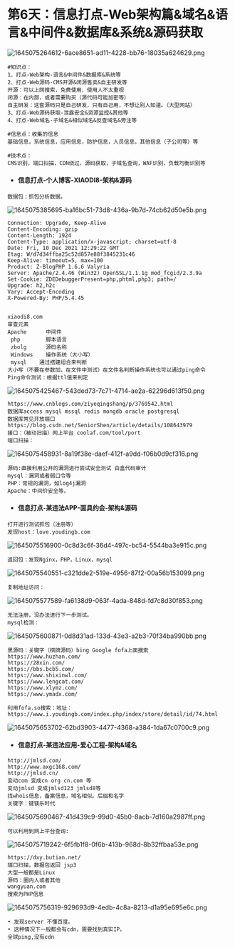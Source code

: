 # 第6天：信息打点-Web架构篇&amp;域名&amp;语言&amp;中间件&amp;数据库&amp;系统&amp;源码获取

![1645075264612-6ace8651-ad11-4228-bb76-18035a624629.png](https://img2023.cnblogs.com/blog/2504969/202309/2504969-20230910132222917-194814977.png)

```plain
#知识点：
1、打点-Web架构-语言&中间件&数据库&系统等
2、打点-Web源码-CMS开源&闭源售卖&自主研发等
开源：可以上网搜索，免费使用，使用人不太重视
闭源：在内部，或者需要购买（源代码可能加密等）
自主研发：这套源码只是自己研发，只有自己用，不想让别人知道。（大型网站）
3、打点-Web源码获取-泄露安全&资源监控&其他等
4、打点-Web域名-子域名&相似域名&反查域名&旁注等

#信息点：收集的信息
基础信息，系统信息，应用信息，防护信息，人员信息，其他信息（子公司等）等

#技术点：
CMS识别，端口扫描，CDN绕过，源码获取，子域名查询，WAF识别，负载均衡识别等
```

- #### 信息打点-个人博客-XIAODI8-架构&源码

```plain
数据包：抓包分析数据。
```

![1645075385695-ba16bc51-73d8-436a-9b7d-74cb62d50e5b.png](https://img2023.cnblogs.com/blog/2504969/202309/2504969-20230910132249622-1393280984.png)

```plain
Connection: Upgrade, Keep-Alive
Content-Encoding: gzip
Content-Length: 1924
Content-Type: application/x-javascript; charset=utf-8
Date: Fri, 10 Dec 2021 12:29:22 GMT
Etag: W/d7d34ffba25c52d857e88f3845231c46
Keep-Alive: timeout=5, max=100
Product: Z-BlogPHP 1.6.6 Valyria
Server: Apache/2.4.46 (Win32) OpenSSL/1.1.1g mod_fcgid/2.3.9a
Set-Cookie: ZDEDebuggerPresent=php,phtml,php3; path=/
Upgrade: h2,h2c
Vary: Accept-Encoding
X-Powered-By: PHP/5.4.45


xiaodi8.com 
审查元素 
Apache      中间件
 php        脚本语言
 zbolg      源码名称
 Windows    操作系统（大小写）
 mysql    通过搭建组合来判断
大小写（不要在参数加，在文件中测试）在文件名判断操作系统也可以通过ping命令
Ping命令测试：根据ttl值来判定
```

![1645075425467-543ded73-7c71-4714-ae2a-62296d613f50.png](https://img2023.cnblogs.com/blog/2504969/202309/2504969-20230910132318258-554736704.png)

```plain
https://www.cnblogs.com/ziyeqingshang/p/3769542.html
数据库access mysql mssql redis mongdb oracle postgresql
数据库常见开放端口https://blog.csdn.net/SeniorShen/article/details/108643979
接口：（被动扫描）网上平台 coolaf.com/tool/port
端口扫描：
```

![1645075458931-8a19f38e-daef-412f-a9dd-f06b0d9cf316.png](https://img2023.cnblogs.com/blog/2504969/202309/2504969-20230910132332067-690868848.png)

```plain
源码:直接利用公开的漏洞进行尝试安全测试 白盒代码审计
mysql：漏洞或者弱口令等
PHP：常规的漏洞，如log4j漏洞
Apache：中间价安全等。
```

- #### 信息打点-某违法APP-面具约会-架构&源码

```plain
打开进行测试抓包（注册等）
发现host：love.youdingb.com
```

![1645075516900-0c8d3c6f-36d4-497c-bc54-5544ba3e915c.png](https://img2023.cnblogs.com/blog/2504969/202309/2504969-20230910132442316-1004775200.png)

```plain
返回包：发现Nginx，PHP，Linux，mysql
```

![1645075540551-c321dde2-519e-4956-87f2-00a56b153099.png](https://img2023.cnblogs.com/blog/2504969/202309/2504969-20230910132455844-1790205180.png)

```plain
复制地址访问：
```

![1645075577589-fa6138d9-063f-4ada-848d-fd7c8d30f853.png](https://img2023.cnblogs.com/blog/2504969/202309/2504969-20230910132510518-1961832535.png)

```plain
无法注册，没办法进行下一步测试。
mysql检测：
```

![1645075600871-0d8d31ad-133d-43e3-a2b3-70f34ba990bb.png](https://img2023.cnblogs.com/blog/2504969/202309/2504969-20230910132524884-468032874.png)

```plain
黑源码：关键字（棋牌源码）bing Google fofa上面搜索
https://www.huzhan.com/
https://28xin.com/
https://bbs.bcb5.com/
https://www.shixinwl.com/
https://www.lengcat.com/
https://www.xlymz.com/
https://www.ymadx.com/

利用fofa.so搜索：地址：https://www.i.youdingb.com/index.php/index/store/detail/id/74.html
```

![1645075653702-62bd3903-4477-4368-a384-1da67c0700c9.png](https://img2023.cnblogs.com/blog/2504969/202309/2504969-20230910132549807-2090077323.png)

- #### 信息打点-某违法应用-爱心工程-架构&域名

```plain
http://jmlsd.com/
http://www.axgc168.com/
http://jmlsd.cn/
变动com 变成cn org cn.com 等
变动jmlsd 变成jmlsd123 jmlsd8等
找whois信息，备案信息，域名相似。后缀和名字
关键字：键镁乐时代
```

![1645075690467-41d439c9-99d0-45b0-8acb-7d160a2987ff.png](https://img2023.cnblogs.com/blog/2504969/202309/2504969-20230910132611656-835771832.png)

```plain
可以利用到网上平台查询:
```

![1645075719242-6f5fb1f8-0f6b-413b-968d-8b32ffbaa53e.png](https://img2023.cnblogs.com/blog/2504969/202309/2504969-20230910132632954-1051698856.png)

```plain
https://dxy.butian.net/ 
端口扫描，数据包返回 jsp3 
大型一般都是Linux
源码：圈内人或者其他
wangyuan.com
搜索为PHP信息
```

![1645075756319-929693d9-4edb-4c8a-8213-d1a95e695e6c.png](https://img2023.cnblogs.com/blog/2504969/202309/2504969-20230910132653856-1829533496.png)

```plain
• 发现server 不懂百度。
• 这种情况下一般都会有cdn，需要找到真实IP。
全球ping,没有cdn
```